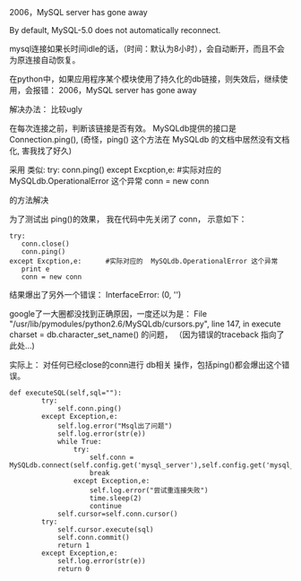 2006，MySQL server has gone away

By default, MySQL-5.0 does not automatically reconnect. 

mysql连接如果长时间idle的话，（时间：默认为8小时），会自动断开，而且不会为原连接自动恢复。 

在python中，如果应用程序某个模块使用了持久化的db链接，则失效后，继续使用，会报错： 2006，MySQL server has gone away 

解决办法： 比较ugly 

在每次连接之前，判断该链接是否有效。 MySQLdb提供的接口是 Connection.ping(), 
(奇怪，ping() 这个方法在 MySQLdb 的文档中居然没有文档化, 害我找了好久) 

采用 类似: 
    try: 
       conn.ping() 
    except Excption,e:      #实际对应的  MySQLdb.OperationalError 这个异常 
       conn = new conn 

的方法解决 

为了测试出 ping()的效果， 
我在代码中先关闭了 conn， 示意如下： 

    try: 
       conn.close() 
       conn.ping() 
    except Excption,e:      #实际对应的  MySQLdb.OperationalError 这个异常 
       print e 
       conn = new conn 

结果爆出了另外一个错误： 
InterfaceError: (0, '') 

google了一大圈都没找到正确原因，一度还以为是： 
  File "/usr/lib/pymodules/python2.6/MySQLdb/cursors.py", line 147, in execute charset = db.character_set_name() 
的问题， （因为错误的traceback 指向了此处...) 

实际上： 对任何已经close的conn进行 db相关 操作，包括ping()都会爆出这个错误。

    def executeSQL(self,sql=""):
            try:
                self.conn.ping()
            except Exception,e:
                self.log.error("Msql出了问题")
                self.log.error(str(e))
                while True:
                    try:
                        self.conn = MySQLdb.connect(self.config.get('mysql_server'),self.config.get('mysql_user'),self.config.get('mysql_pass'),self.config.get('mysql_db_name'),connect_timeout=60,compress=True,charset="UTF8")
                        break
                    except Exception,e:
                        self.log.error("尝试重连接失败")
                        time.sleep(2)
                        continue
                self.cursor=self.conn.cursor()
            try:
                self.cursor.execute(sql)
                self.conn.commit()
                return 1
            except Exception,e:
                self.log.error(str(e))
                return 0
